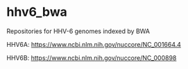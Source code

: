 # hhv6_bwa
Repositories for HHV-6 genomes indexed by BWA

HHV6A: https://www.ncbi.nlm.nih.gov/nuccore/NC_001664.4

HHV6B: https://www.ncbi.nlm.nih.gov/nuccore/NC_000898


